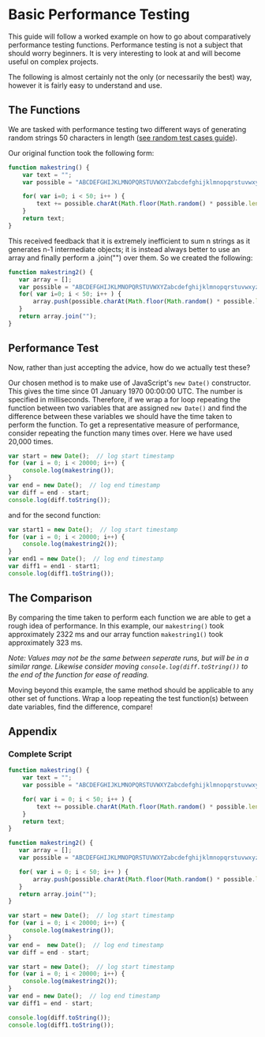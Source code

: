 # Basic Performance Testing

This guide will follow a worked example on how to go about comparatively performance testing functions. Performance testing is not a subject that should worry beginners.  It is very interesting to look at and will become useful on complex projects.

The following is almost certainly not the only (or necessarily the best) way, however it is fairly easy to understand and use.

## The Functions

We are tasked with performance testing two different ways of generating random strings 50 characters in length ([see random test cases guide](https://github.com/codingforeveryone/READMEs/blob/basic-performance-testing/random-test-cases-for-complete-beginners.md)).

Our original function took the following form:

```javascript
function makestring() {
    var text = "";
    var possible = "ABCDEFGHIJKLMNOPQRSTUVWXYZabcdefghijklmnopqrstuvwxyz0123456789";

    for( var i=0; i < 50; i++ ) {
        text += possible.charAt(Math.floor(Math.random() * possible.length));
    }
    return text;
}
```

This received feedback that it is extremely inefficient to sum n strings as it generates n-1 intermediate objects; it is instead always better to use an array and finally perform a .join("") over them. So we created the following:

```javascript
function makestring2() {
   var array = [];
   var possible = "ABCDEFGHIJKLMNOPQRSTUVWXYZabcdefghijklmnopqrstuvwxyz0123456789";
   for( var i=0; i < 50; i++ ) {
       array.push(possible.charAt(Math.floor(Math.random() * possible.length)));
   }
   return array.join("");
}
```

## Performance Test

Now, rather than just accepting the advice, how do we actually test these?

Our chosen method is to make use of JavaScript's `new Date()` constructor. This gives the time since 01 January 1970 00:00:00 UTC. The number is specified in milliseconds. Therefore, if we wrap a for loop repeating the function between two variables that are assigned `new Date()` and find the difference between these variables we should have the time taken to perform the function. To get a representative measure of performance, consider repeating the function many times over.  Here we have used 20,000 times.

```javascript
var start = new Date();  // log start timestamp
for (var i = 0; i < 20000; i++) {
    console.log(makestring());
}
var end = new Date();  // log end timestamp
var diff = end - start;
console.log(diff.toString());
```

and for the second function:

```javascript
var start1 = new Date();  // log start timestamp
for (var i = 0; i < 20000; i++) {
    console.log(makestring2());
}
var end1 = new Date();  // log end timestamp
var diff1 = end1 - start1;
console.log(diff1.toString());
```

## The Comparison

By comparing the time taken to perform each function we are able to get a rough idea of performance. In this example, our `makestring()` took approximately 2322 ms and our array function `makestring1()` took approximately 323 ms. 

*Note: Values may not be the same between seperate runs, but will be in a similar range. Likewise consider moving `console.log(diff.toString())` to the end of the function for ease of reading.*

Moving beyond this example, the same method should be applicable to any other set of functions. Wrap a loop repeating the test function(s) between date variables, find the difference, compare!

## Appendix

### Complete Script

```javascript
function makestring() {
    var text = "";
    var possible = "ABCDEFGHIJKLMNOPQRSTUVWXYZabcdefghijklmnopqrstuvwxyz0123456789";

    for( var i = 0; i < 50; i++ ) {
        text += possible.charAt(Math.floor(Math.random() * possible.length));
    }
    return text;
}

function makestring2() {
   var array = [];
   var possible = "ABCDEFGHIJKLMNOPQRSTUVWXYZabcdefghijklmnopqrstuvwxyz0123456789";

   for( var i = 0; i < 50; i++ ) {
       array.push(possible.charAt(Math.floor(Math.random() * possible.length)));
   }
   return array.join("");
}

var start = new Date();  // log start timestamp
for (var i = 0; i < 20000; i++) {
    console.log(makestring());
}
var end =  new Date();  // log end timestamp
var diff = end - start;

var start = new Date();  // log start timestamp
for (var i = 0; i < 20000; i++) {
    console.log(makestring2());
}
var end = new Date();  // log end timestamp
var diff1 = end - start;

console.log(diff.toString());
console.log(diff1.toString());
```